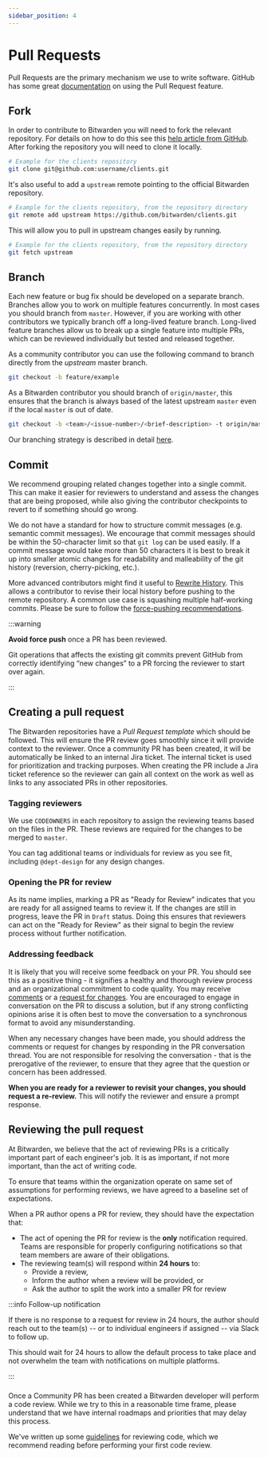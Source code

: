 ```yaml
---
sidebar_position: 4
---
```


# Pull Requests

Pull Requests are the primary mechanism we use to write software. GitHub has some great
[documentation](https://docs.github.com/en/pull-requests/collaborating-with-pull-requests/proposing-changes-to-your-work-with-pull-requests/about-pull-requests)
on using the Pull Request feature.

<community>

## Fork

In order to contribute to Bitwarden you will need to fork the relevant repository. For details on
how to do this see this
[help article from GitHub](https://docs.github.com/en/get-started/quickstart/fork-a-repo). After
forking the repository you will need to clone it locally.

```bash
# Example for the clients repository
git clone git@github.com:username/clients.git
```

It's also useful to add a `upstream` remote pointing to the official Bitwarden repository.

```bash
# Example for the clients repository, from the repository directory
git remote add upstream https://github.com/bitwarden/clients.git
```

This will allow you to pull in upstream changes easily by running.

```bash
# Example for the clients repository, from the repository directory
git fetch upstream
```

</community>

## Branch

Each new feature or bug fix should be developed on a separate branch. Branches allow you to work on
multiple features concurrently. In most cases you should branch from `master`. However, if you are
working with other contributors we typically branch off a long-lived feature branch. Long-lived
feature branches allow us to break up a single feature into multiple PRs, which can be reviewed
individually but tested and released together.

<community>

As a community contributor you can use the following command to branch directly from the _upstream_
master branch.

```bash
git checkout -b feature/example
```

</community>

<bitwarden>

As a Bitwarden contributor you should branch of `origin/master`, this ensures that the branch is
always based of the latest upstream `master` even if the local `master` is out of date.

```bash
git checkout -b <team>/<issue-number>/<brief-description> -t origin/master
```

Our branching strategy is described in detail [here](branching.md).

</bitwarden>

## Commit

We recommend grouping related changes together into a single commit. This can make it easier for
reviewers to understand and assess the changes that are being proposed, while also giving the
contributor checkpoints to revert to if something should go wrong.

We do not have a standard for how to structure commit messages (e.g. semantic commit messages). We
encourage that commit messages should be within the 50-character limit so that `git log` can be used
easily. If a commit message would take more than 50 characters it is best to break it up into
smaller atomic changes for readability and malleability of the git history (reversion,
cherry-picking, etc.).

More advanced contributors might find it useful to
[Rewrite History](https://git-scm.com/book/en/v2/Git-Tools-Rewriting-History). This allows a
contributor to revise their local history before pushing to the remote repository. A common use case
is squashing multiple half-working commits. Please be sure to follow the
[force-pushing recommendations](#force-pushing).

:::warning

**Avoid force push** once a PR has been reviewed.

Git operations that affects the existing git commits prevent GitHub from correctly identifying “new
changes” to a PR forcing the reviewer to start over again.

:::

## Creating a pull request

The Bitwarden repositories have a _Pull Request template_ which should be followed. This will ensure
the PR review goes smoothly since it will provide context to the reviewer.<community> Once a
community PR has been created, it will be automatically be linked to an internal Jira ticket. The
internal ticket is used for prioritization and tracking purposes.</community><bitwarden> When
creating the PR include a Jira ticket reference so the reviewer can gain all context on the work as
well as links to any associated PRs in other repositories.</bitwarden>

<bitwarden>

### Tagging reviewers

We use `CODEOWNERS` in each repository to assign the reviewing teams based on the files in the PR.
These reviews are required for the changes to be merged to `master`.

You can tag additional teams or individuals for review as you see fit, including `@dept-design` for
any design changes.

### Opening the PR for review

As its name implies, marking a PR as "Ready for Review" indicates that you are ready for all
assigned teams to review it. If the changes are still in progress, leave the PR in `Draft` status.
Doing this ensures that reviewers can act on the "Ready for Review" as their signal to begin the
review process without further notification.

### Addressing feedback

It is likely that you will receive some feedback on your PR. You should see this as a positive
thing - it signifies a healthy and thorough review process and an organizational commitment to code
quality. You may receive [comments](./code-review.md#comment) or a
[request for changes](./code-review.md#request-changes). You are encouraged to engage in
conversation on the PR to discuss a solution, but if any strong conflicting opinions arise it is
often best to move the conversation to a synchronous format to avoid any misunderstanding.

When any necessary changes have been made, you should address the comments or request for changes by
responding in the PR conversation thread. You are not responsible for resolving the conversation -
that is the prerogative of the reviewer, to ensure that they agree that the question or concern has
been addressed.

**When you are ready for a reviewer to revisit your changes, you should request a re-review.** This
will notify the reviewer and ensure a prompt response.

</bitwarden>

## Reviewing the pull request

<bitwarden>

At Bitwarden, we believe that the act of reviewing PRs is a critically important part of each
engineer's job. It is as important, if not more important, than the act of writing code.

To ensure that teams within the organization operate on same set of assumptions for performing
reviews, we have agreed to a baseline set of expectations.

When a PR author opens a PR for review, they should have the expectation that:

- The act of opening the PR for review is the **only** notification required. Teams are responsible
  for properly configuring notifications so that team members are aware of their obligations.
- The reviewing team(s) will respond within **24 hours** to:
  - Provide a review,
  - Inform the author when a review will be provided, or
  - Ask the author to split the work into a smaller PR for review

:::info Follow-up notification

If there is no response to a request for review in 24 hours, the author should reach out to the
team(s) -- or to individual engineers if assigned -- via Slack to follow up.

This should wait for 24 hours to allow the default process to take place and not overwhelm the team
with notifications on multiple platforms.

:::

###

</bitwarden>

<community>

Once a Community PR has been created a Bitwarden developer will perform a code review. While we try
to this in a reasonable time frame, please understand that we have internal roadmaps and priorities
that may delay this process.

</community>

We've written up some [guidelines](./code-review.md) for reviewing code, which we recommend reading
before performing your first code review.
